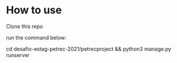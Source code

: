<h1>How to use</h1>
<p>Clone this repo</p>
<p>run the command below:</p>
<p>cd desafio-estag-petrec-2021/petrecproject && python3 manage.py runserver</p>